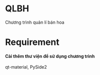 # QLBH
Chương trình quản lí bán hoa

# Requirement
#### Cài thêm thư viện để sử dụng chương trình
qt-material, PySide2

